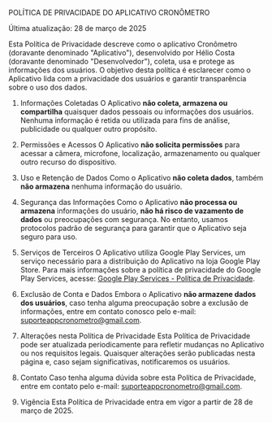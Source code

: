 POLÍTICA DE PRIVACIDADE DO APLICATIVO CRONÔMETRO

Última atualização: 28 de março de 2025

Esta Política de Privacidade descreve como o aplicativo Cronômetro (doravante denominado "Aplicativo"), desenvolvido por Hélio Costa (doravante denominado "Desenvolvedor"), coleta, usa e protege as informações dos usuários. O objetivo desta política é esclarecer como o Aplicativo lida com a privacidade dos usuários e garantir transparência sobre o uso dos dados.


1. Informações Coletadas
O Aplicativo **não coleta, armazena ou compartilha** quaisquer dados pessoais ou informações dos usuários. Nenhuma informação é retida ou utilizada para fins de análise, publicidade ou qualquer outro propósito.

2. Permissões e Acessos
O Aplicativo **não solicita permissões** para acessar a câmera, microfone, localização, armazenamento ou qualquer outro recurso do dispositivo.

3. Uso e Retenção de Dados
Como o Aplicativo **não coleta dados**, também **não armazena** nenhuma informação do usuário.

4. Segurança das Informações
Como o Aplicativo **não processa ou armazena** informações do usuário, **não há risco de vazamento de dados** ou preocupações com segurança. No entanto, usamos protocolos padrão de segurança para garantir que o Aplicativo seja seguro para uso.

5. Serviços de Terceiros
O Aplicativo utiliza Google Play Services, um serviço necessário para a distribuição do Aplicativo na loja Google Play Store. Para mais informações sobre a política de privacidade do Google Play Services, acesse: [Google Play Services - Política de Privacidade](https://policies.google.com/privacy).

6. Exclusão de Conta e Dados
Embora o Aplicativo **não armazene dados dos usuários**, caso tenha alguma preocupação sobre a exclusão de informações, entre em contato conosco pelo e-mail: suporteappcronometro@gmail.com.


7. Alterações nesta Política de Privacidade
Esta Política de Privacidade pode ser atualizada periodicamente para refletir mudanças no Aplicativo ou nos requisitos legais. Quaisquer alterações serão publicadas nesta página e, caso sejam significativas, notificaremos os usuários.


8. Contato
Caso tenha alguma dúvida sobre esta Política de Privacidade, entre em contato pelo e-mail: suporteappcronometro@gmail.com.


9. Vigência
Esta Política de Privacidade entra em vigor a partir de 28 de março de 2025.

